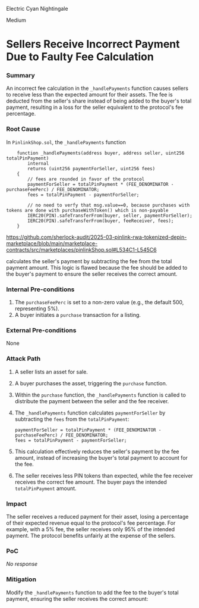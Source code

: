 Electric Cyan Nightingale

Medium

# Sellers Receive Incorrect Payment Due to Faulty Fee Calculation

### Summary


An incorrect fee calculation in the `_handlePayments` function causes sellers to receive less than the expected amount for their assets. The fee is deducted from the seller's share instead of being added to the buyer's total payment, resulting in a loss for the seller equivalent to the protocol's fee percentage.


### Root Cause

In `PinlinkShop.sol`, the `_handlePayments` function 

```solidity
    function _handlePayments(address buyer, address seller, uint256 totalPinPayment)
        internal
        returns (uint256 paymentForSeller, uint256 fees)
    {
        // fees are rounded in favor of the protocol
        paymentForSeller = totalPinPayment * (FEE_DENOMINATOR - purchaseFeePerc) / FEE_DENOMINATOR;
        fees = totalPinPayment - paymentForSeller;

        // no need to verfy that msg.value==0, because purchases with tokens are done with purchaseWithToken() which is non-payable
        IERC20(PIN).safeTransferFrom(buyer, seller, paymentForSeller);
        IERC20(PIN).safeTransferFrom(buyer, feeReceiver, fees);
    }
```
https://github.com/sherlock-audit/2025-03-pinlink-rwa-tokenized-depin-marketplace/blob/main/marketplace-contracts/src/marketplaces/pinlinkShop.sol#L534C1-L545C6

calculates the seller's payment by subtracting the fee from the total payment amount. This logic is flawed because the fee should be added to the buyer's payment to ensure the seller receives the correct amount.


### Internal Pre-conditions

1.  The `purchaseFeePerc` is set to a non-zero value (e.g., the default 500, representing 5%).
2.  A buyer initiates a `purchase` transaction for a listing.


### External Pre-conditions

None

### Attack Path


1.  A seller lists an asset for sale.
2.  A buyer purchases the asset, triggering the `purchase` function.
3.  Within the `purchase` function, the `_handlePayments` function is called to distribute the payment between the seller and the fee receiver.
4.  The `_handlePayments` function calculates `paymentForSeller` by subtracting the `fees` from the `totalPinPayment`:

    ```solidity
    paymentForSeller = totalPinPayment * (FEE_DENOMINATOR - purchaseFeePerc) / FEE_DENOMINATOR;
    fees = totalPinPayment - paymentForSeller;
    ```

5.  This calculation effectively reduces the seller's payment by the fee amount, instead of increasing the buyer's total payment to account for the fee.
6.  The seller receives less PIN tokens than expected, while the fee receiver receives the correct fee amount. The buyer pays the intended `totalPinPayment` amount.



### Impact


The seller receives a reduced payment for their asset, losing a percentage of their expected revenue equal to the protocol's fee percentage. For example, with a 5% fee, the seller receives only 95% of the intended payment. The protocol benefits unfairly at the expense of the sellers.


### PoC

_No response_

### Mitigation


Modify the `_handlePayments` function to add the fee to the buyer's total payment, ensuring the seller receives the correct amount: